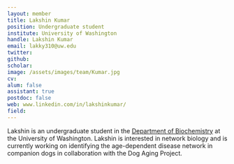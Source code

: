 ```yaml
---
layout: member
title: Lakshin Kumar
position: Undergraduate student
institute: University of Washington
handle: Lakshin Kumar
email: lakky310@uw.edu
twitter: 
github: 
scholar: 
image: /assets/images/team/Kumar.jpg
cv: 
alum: false
assistant: true
postdoc: false
web: www.linkedin.com/in/lakshinkumar/
field: 
---
```


Lakshin is an undergraduate student in the [Department of Biochemistry](https://sites.uw.edu/biochemistry/) at the University of Washington. Lakshin is interested in network biology and is currently working on identifying the age-dependent disease network in companion dogs in collaboration with the Dog Aging Project. 



